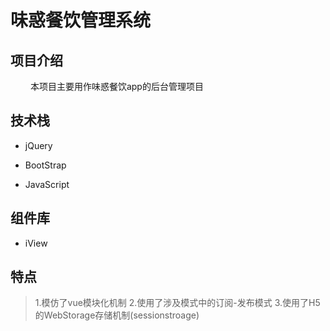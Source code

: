 # 味惑餐饮管理系统


## 项目介绍

&emsp;&emsp; 本项目主要用作味惑餐饮app的后台管理项目

## 技术栈

- jQuery

- BootStrap

- JavaScript

## 组件库

- iView

## 特点

> 1.模仿了vue模块化机制
> 2.使用了涉及模式中的订阅-发布模式
> 3.使用了H5的WebStorage存储机制(sessionstroage)
  
